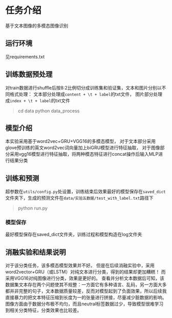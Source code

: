 # 任务介绍

基于文本图像的多模态图像识别

## 运行环境
见requirements.txt

## 训练数据预处理

对train数据进行shuffle后按8:2比例切分成训练集和验证集，文本和图片分别以不同格式处理：
文本部分处理成`content + \t + label`的txt文件，
图片部分处理成`index + \t + label`的txt文件

> cd data
> python data_process

## 模型介绍

本实验采用基于word2vec+GRU+VGG16的多模态模型，
对于文本部分采用glove预训练的英文word2vec词向量加上biGRU模型进行特征抽取，
对于图像部分采用vgg16模型进行特征抽取，将两种模态特征进行concat操作后输入MLP进行结果分类

## 训练和预测
超参数在`utils/config.py`处设置，训练结束后效果最好的模型保存在`saved_dict`文件夹下，生成的预测文件在`data/实验五数据/test_with_label.txt`路径下
> python run.py 

### 模型保存
最好模型保存在saved_dict文件夹，训练过程和模型构造在log文件夹

## 消融实验和结果说明

对于该分类任务，该多模态模型效果并不好。
但是在后续消融实验中，采用word2vector+GRU（或LSTM）对纯文本进行分类，得到的结果却更加糟糕！
而采用VGG16对纯图像进行分类，效果是更好的。
查看并分析文本数据后可知，该数据集文本存在两个问题使其不规整：一方面它有多种语言、乱码，另一方面大多都并非完整的句子，文本数据质量较差，反而对模型起到了负面效果，所以后续我直接暴力的把文本特征压缩到长度为一的张量进行拼接，尽量减少脏数据的影响。
图像方面由于数据分布极不均匀，而且neutral标签数据过少，导致模型很难学习到相关分类特征，分类效果也比较差。

